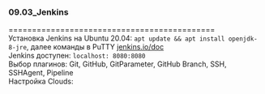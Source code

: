 ### 09.03_Jenkins
============================================</br>
Установка Jenkins на Ubuntu 20.04: `apt update && apt install openjdk-8-jre`, далее команды в PuTTY [jenkins.io/doc](https://www.jenkins.io/doc/book/installing/linux/) </br>
Jenkins доступен: `localhost: 8080:8080` </br>
Выбор плагинов: Git, GitHub, GitParameter, GitHub Branch, SSH, SSHAgent, Pipeline </br>
Настройка Clouds:

